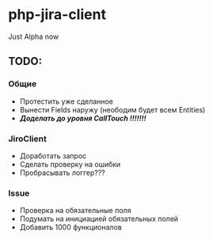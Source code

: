 # php-jira-client
Just Alpha now

## TODO:

### Общие

- Протестить уже сделанное
- Вынести Fields наружу (неободим будет всем Entities)
- _**Доделать до уровня CallTouch !!!!!!!**_

### JiroClient

- Доработать запрос
- Сделать проверку на ошибки
- Пробрасывать логгер???

### Issue

- Проверка на обязательные поля
- Подумать на инициацией обязательных полей
- Добавить 1000 функционалов
